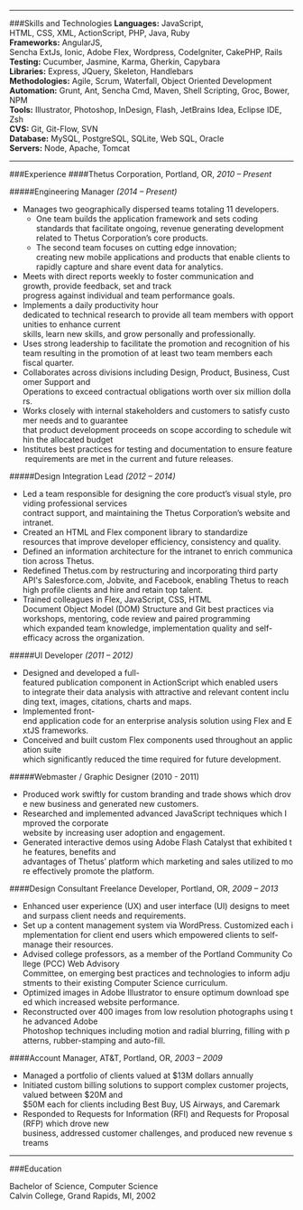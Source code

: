 *******************
###Skills and Technologies
**Languages:** JavaScript, HTML, CSS, XML, ActionScript, PHP, Java, Ruby  
**Frameworks:** AngularJS, Sencha ExtJs, Ionic, Adobe Flex, Wordpress, CodeIgniter, CakePHP, Rails  
**Testing:** Cucumber, Jasmine, Karma, Gherkin, Capybara  
**Libraries:** Express, JQuery, Skeleton, Handlebars  
**Methodologies:** Agile, Scrum, Waterfall, Object Oriented Development  
**Automation:** Grunt, Ant, Sencha Cmd, Maven, Shell Scripting, Groc, Bower, NPM    
**Tools:** Illustrator, Photoshop, InDesign, Flash, JetBrains Idea, Eclipse IDE, Zsh    
**CVS:** Git, Git-Flow, SVN  
**Database:** MySQL, PostgreSQL, SQLite, Web SQL, Oracle  
**Servers:** Node, Apache, Tomcat  

*******************

###Experience
####Thetus Corporation, Portland, OR, _2010 – Present_   

#####Engineering Manager _(2014 – Present)_  

* Manages two geographically dispersed teams totaling 11 developers.  
  * One team builds the application framework and sets coding standards that facilitate ongoing, revenue generating development related to Thetus Corporation’s core products.  
  * The second team focuses on cutting edge innovation; creating new mobile applications and products that enable clients to rapidly capture and share event data for analytics.  
* Meets with direct reports weekly to foster communication and growth, provide feedback, set and track progress against individual and team performance goals.
* Implements a daily productivity hour dedicated to technical research to provide all team members with opportunities to enhance current skills, learn new skills, and grow personally and professionally.
* Uses strong leadership to facilitate the promotion and recognition of his team resulting in the promotion of at least two team members each fiscal quarter.  
* Collaborates across divisions including Design, Product, Business, Customer Support and Operations to exceed contractual obligations worth over six million dollars.
* Works closely with internal stakeholders and customers to satisfy customer needs and to guarantee that product development proceeds on scope according to schedule within the allocated budget  
* Institutes best practices for testing and documentation to ensure feature requirements are met in the current and future releases.


#####Design Integration Lead *(2012 – 2014)*

* Led a team responsible for designing the core product’s visual style, providing professional services
contract support, and maintaining the Thetus Corporation’s website and intranet.
* Created an HTML and Flex component library to standardize resources that improve developer efficiency, consistency and quality.
* Defined an information architecture for the intranet to enrich communication across Thetus.
* Redefined Thetus.com by restructuring and incorporating third party API's Salesforce.com, Jobvite, and Facebook, enabling Thetus to reach high profile clients and hire and retain top talent. 
* Trained colleagues in Flex, JavaScript, CSS, HTML Document Object Model (DOM) Structure and Git best practices via workshops, mentoring, code review and paired programming which expanded team knowledge, implementation quality and self-efficacy across the organization.

#####UI Developer *(2011 – 2012)*

* Designed and developed a full-featured publication component in ActionScript which enabled users
to integrate their data analysis with attractive and relevant content including text, images,
citations, charts and maps.
* Implemented front-end application code for an enterprise analysis solution using Flex and ExtJS
frameworks. 
* Conceived and built custom Flex components used throughout an application suite which significantly reduced the time required for future development.

#####Webmaster / Graphic Designer (2010 - 2011)

* Produced work swiftly for custom branding and trade shows which drove new business and
generated new customers.
* Researched and implemented advanced JavaScript techniques which Improved the corporate
website by increasing user adoption and engagement.
* Generated interactive demos using Adobe Flash Catalyst that exhibited the features, benefits and
advantages of Thetus’ platform which marketing and sales utilized to more effectively promote the
platform.
 

####Design Consultant Freelance Developer, Portland, OR, _2009 – 2013_

* Enhanced user experience (UX) and user interface (UI) designs to meet and surpass client needs
and requirements.
* Set up a content management system via WordPress. Customized each implementation for client
end users which empowered clients to self-manage their resources.
* Advised college professors, as a member of the Portland Community College (PCC) Web Advisory
Committee, on emerging best practices and technologies to inform adjustments to their existing
Computer Science curriculum.
* Optimized images in Adobe Illustrator to ensure optimum download speed which increased website
performance.
* Reconstructed over 400 images from low resolution photographs using the advanced Adobe
Photoshop techniques including motion and radial blurring, filling with patterns, rubber-stamping
and auto-fill.
 

####Account Manager, AT&T, Portland, OR, _2003 – 2009_

* Managed a portfolio of clients valued at $13M dollars annually
* Initiated custom billing solutions to support complex customer projects, valued between $20M and
$50M each for clients including Best Buy, US Airways, and Caremark
* Responded to Requests for Information (RFI) and Requests for Proposal (RFP) which drove new
business, addressed customer challenges, and produced new revenue streams
 
*******************
###Education

Bachelor of Science, Computer Science  
Calvin College, Grand Rapids, MI, 2002
